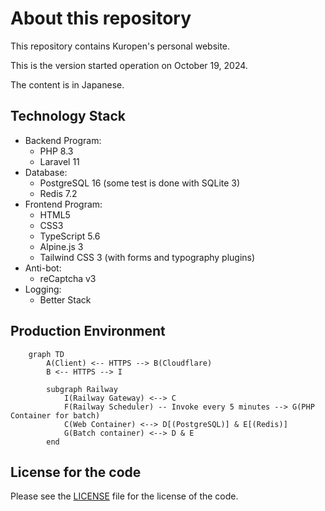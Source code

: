 <!--
SPDX-FileCopyrightText: 2024 Kuropen

SPDX-License-Identifier: LicenseRef-KUROPEN-ORG-PUBLIC-CODE
-->

# About this repository
This repository contains Kuropen's personal website.

This is the version started operation on October 19, 2024.

The content is in Japanese.

## Technology Stack
- Backend Program:
    - PHP 8.3
    - Laravel 11
- Database:
    - PostgreSQL 16 (some test is done with SQLite 3)
    - Redis 7.2
- Frontend Program:
    - HTML5
    - CSS3
    - TypeScript 5.6
    - Alpine.js 3
    - Tailwind CSS 3 (with forms and typography plugins)
- Anti-bot:
    - reCaptcha v3
- Logging:
    - Better Stack

## Production Environment
```mermaid
    graph TD
        A(Client) <-- HTTPS --> B(Cloudflare)
        B <-- HTTPS --> I
        
        subgraph Railway
            I(Railway Gateway) <--> C
            F(Railway Scheduler) -- Invoke every 5 minutes --> G(PHP Container for batch)
            C(Web Container) <--> D[(PostgreSQL)] & E[(Redis)]
            G(Batch container) <--> D & E
        end
```

## License for the code
Please see the [LICENSE](LICENSE.md) file for the license of the code.
